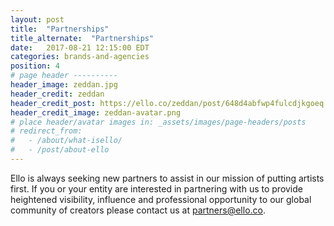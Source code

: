 ```yaml
---
layout: post
title:  "Partnerships"
title_alternate:  "Partnerships"
date:   2017-08-21 12:15:00 EDT
categories: brands-and-agencies
position: 4
# page header ----------
header_image: zeddan.jpg
header_credit: zeddan
header_credit_post: https://ello.co/zeddan/post/648d4abfwp4fulcdjkgoeq
header_credit_image: zeddan-avatar.png
# place header/avatar images in: _assets/images/page-headers/posts
# redirect_from:
#   - /about/what-isello/
#   - /post/about-ello
---
```


Ello is always seeking new partners to assist in our mission of putting artists first. If you or your entity are interested in partnering with us to provide heightened visibility, influence and professional opportunity to our global community of creators please contact us at partners@ello.co.

